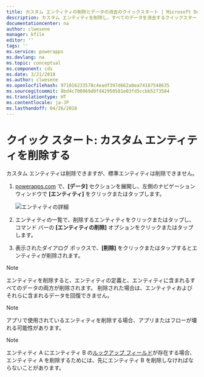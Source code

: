 ```yaml
---
title: カスタム エンティティの削除とデータの消去のクイックスタート | Microsoft Docs
description: カスタム エンティティを削除し、すべてのデータを消去するクイックスタート
documentationcenter: na
author: clwesene
manager: kfile
editor: ''
tags: ''
ms.service: powerapps
ms.devlang: na
ms.topic: conceptual
ms.component: cds
ms.date: 3/21/2018
ms.author: clwesene
ms.openlocfilehash: 971016233578c4eadf397d662a0ea74187548635
ms.sourcegitcommit: 8bd4c700969d0fd42950581e03fd5ccbb5273584
ms.translationtype: HT
ms.contentlocale: ja-JP
ms.lasthandoff: 04/26/2018
---
```

# <a name="quickstart-delete-a-custom-entity"></a>クイック スタート: カスタム エンティティを削除する
カスタム エンティティは削除できますが、標準エンティティは削除できません。

1. [powerapps.com](https://web.powerapps.com) で、**[データ]** セクションを展開し、左側のナビゲーション ウィンドウで **[エンティティ]** をクリックまたはタップします。

    ![エンティティの詳細](./media/data-platform-cds-create-entity/entitylist.png "エンティティの一覧")

2. エンティティの一覧で、削除するエンティティをクリックまたはタップし、コマンド バーの **[エンティティの削除]** オプションをクリックまたはタップします。
3. 表示されたダイアログ ボックスで、**[削除]** をクリックまたはタップするとエンティティが削除されます。

>[!NOTE]
>エンティティを削除すると、エンティティの定義と、エンティティに含まれるすべてのデータの両方が削除されます。 削除された場合は、エンティティおよびそれらに含まれるデータを回復できません。

>[!NOTE]
>アプリで使用されているエンティティを削除する場合、アプリまたはフローが壊れる可能性があります。

>[!NOTE]
>エンティティ A にエンティティ B の[ルックアップ フィールド](data-platform-entity-lookup.md)が存在する場合、エンティティ A を削除するためには、先にエンティティ B を削除しなければならないことがあります。

